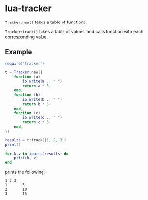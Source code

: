 
# lua-tracker

`Tracker.new()` takes a table of functions.

`Tracker:track()` takes a table of values, and calls function with each corresponding value.

## Example

```lua
require("tracker")

t = Tracker.new({
    function (a)
        io.write(a .. " ")
        return a * 5
    end,
    function (b)
        io.write(b .. " ")
        return b * 5
    end,
    function (c)
        io.write(c .. " ")
        return c * 5
    end,
})

results = t:track({1, 2, 3})
print()

for k,v in ipairs(results) do
    print(k, v)
end
```

prints the following:

```
1 2 3
1       5
2       10
3       15
```

